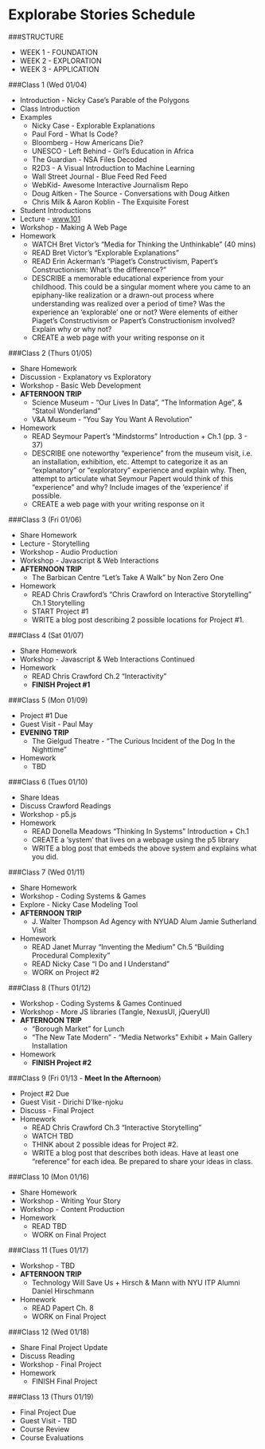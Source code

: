 Explorabe Stories Schedule
==========================

###STRUCTURE  
* WEEK 1 - FOUNDATION  
* WEEK 2 - EXPLORATION  
* WEEK 3 - APPLICATION  

###Class 1 (Wed 01/04)
* Introduction - Nicky Case’s Parable of the Polygons  
* Class Introduction  
* Examples  
	* Nicky Case - Explorable Explanations  
	* Paul Ford - What Is Code?  
	* Bloomberg - How Americans Die?  
	* UNESCO - Left Behind - Girl’s Education in Africa  
	* The Guardian - NSA Files Decoded  
	* R2D3 - A Visual Introduction to Machine Learning  
	* Wall Street Journal - Blue Feed Red Feed  
	* WebKid- Awesome Interactive Journalism Repo  
	* Doug Aitken - The Source - Conversations with Doug Aitken  
	* Chris Milk & Aaron Koblin - The Exquisite Forest  
* Student Introductions
* Lecture - www.101
* Workshop - Making A Web Page
* Homework  
	* WATCH Bret Victor’s “Media for Thinking the Unthinkable” (40 mins)  
	* READ Bret Victor’s “Explorable Explanations”
	* READ Erin Ackerman’s “Piaget’s Constructivism, Papert’s Constructionism: What’s the difference?”
	* DESCRIBE a memorable educational experience from your childhood. This could be a singular moment where you came to an epiphany-like realization or a drawn-out process where understanding was realized over a period of time? Was the experience an ‘explorable’ one or not? Were elements of either Piaget’s Constructivism or Papert’s Constructionism involved? Explain why or why not?  
	* CREATE a web page with your writing response on it  

###Class 2 (Thurs 01/05)
* Share Homework
* Discussion - Explanatory vs Exploratory
* Workshop - Basic Web Development
* **AFTERNOON TRIP**  
	* Science Museum - “Our Lives In Data”, “The Information Age”, & “Statoil Wonderland”   
	* V&A Museum - “You Say You Want A Revolution”  
* Homework  
	* READ Seymour Papert’s “Mindstorms” Introduction + Ch.1 (pp. 3 - 37)
	* DESCRIBE one noteworthy “experience” from the museum visit, i.e. an installation, exhibition, etc.  Attempt to categorize it as an “explanatory” or “exploratory” experience and explain why. Then, attempt to articulate what Seymour Papert would think of this “experience” and why? Include images of the ‘experience’ if possible. 
	* CREATE a web page with your writing response on it

###Class 3 (Fri 01/06)
* Share Homework  
* Lecture - Storytelling  
* Workshop - Audio Production  
* Workshop - Javascript & Web Interactions  
* **AFTERNOON TRIP**  
	* The Barbican Centre “Let’s Take A Walk” by Non Zero One  
* Homework  
	* READ Chris Crawford’s “Chris Crawford on Interactive Storytelling” Ch.1 Storytelling
	* START Project #1  
	* WRITE a blog post describing 2 possible locations for Project #1.  

###Class 4 (Sat 01/07)
* Share Homework  
* Workshop - Javascript & Web Interactions Continued  
* Homework  
	* READ Chris Crawford Ch.2 “Interactivity”  
	* **FINISH Project #1**   

###Class 5 (Mon 01/09)
* Project #1 Due  
* Guest Visit - Paul May  
* **EVENING TRIP**  
	* The Gielgud Theatre - “The Curious Incident of the Dog In the Nighttime”  
* Homework  
	* TBD  

###Class 6 (Tues 01/10)
* Share Ideas  
* Discuss Crawford Readings  
* Workshop - p5.js  
* Homework  
	* READ Donella Meadows “Thinking In Systems” Introduction + Ch.1  
	* CREATE a ‘system’ that lives on a webpage using the p5 library  
	* WRITE a blog post that embeds the above system and explains what you did.  

###Class 7 (Wed 01/11)
* Share Homework  
* Workshop - Coding Systems & Games  
* Explore - Nicky Case Modeling Tool  
* **AFTERNOON TRIP**  
	* J. Walter Thompson Ad Agency with NYUAD Alum Jamie Sutherland Visit   
* Homework  
	* READ Janet Murray “Inventing the Medium” Ch.5 “Building Procedural Complexity”  
	* READ Nicky Case “I Do and I Understand”  
	* WORK on Project #2  

###Class 8 (Thurs 01/12)
* Workshop - Coding Systems & Games Continued  
* Workshop - More JS libraries (Tangle, NexusUI, jQueryUI)  
* **AFTERNOON TRIP** 
	* “Borough Market” for Lunch
	* “The New Tate Modern” - “Media Networks” Exhibit + Main Gallery Installation
* Homework  
	* **FINISH Project #2**

###Class 9  (Fri 01/13 - **Meet In the Afternoon**)
* Project #2 Due  
* Guest  Visit - Dirichi D’Ike-njoku  
* Discuss - Final Project  
* Homework  
	* READ Chris Crawford Ch.3 “Interactive Storytelling”  
	* WATCH TBD  
	* THINK about 2 possible ideas for Project #2.   
	* WRITE a blog post that describes both ideas. Have at least one “reference” for each idea. Be prepared to share your ideas in class.   
 
###Class 10 (Mon 01/16)
* Share Homework
* Workshop - Writing Your Story
* Workshop - Content Production
* Homework
	* READ TBD
	* WORK on Final Project

###Class 11 (Tues 01/17)
* Workshop - TBD  
* **AFTERNOON TRIP**  
	* Technology Will Save Us + Hirsch & Mann with NYU ITP Alumni Daniel Hirschmann  
* Homework  
	* READ Papert Ch. 8
	* WORK on Final Project  

###Class 12 (Wed 01/18)
* Share Final Project Update  
* Discuss Reading  
* Workshop - Final Project  
* Homework  
	* FINISH Final Project  

###Class 13 (Thurs 01/19)
* Final Project Due  
* Guest Visit - TBD  
* Course Review  
* Course Evaluations  